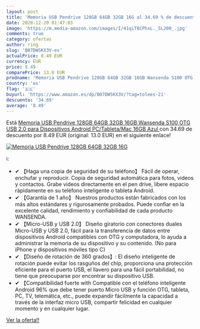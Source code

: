 ```yaml
---
layout: post
title: 'Memoria USB Pendrive 128GB 64GB 32GB 16G al 34.69 % de descuento'
date: 2020-12-20 01:47:03
image: 'https://m.media-amazon.com/images/I/41qiT8CPhxL._SL200_.jpg'
comments: true
category: ofertas
author: ring
slug: 'B07DWSKX3V-es'
actualPrice: 8.49 EUR
currency: EUR
price: 8.49
comparePrice: 13.0 EUR
prodname: 'Memoria USB Pendrive 128GB 64GB 32GB 16GB Wansenda S100 OTG USB 2.0 para Dispositivos Android  PC/Tableta/Mac  16GB Azul '
country: 'es'
flag: '🇪🇸'
buyurl: 'https://www.amazon.es/dp/B07DWSKX3V/?tag=tolees-21'
descuento: '34.69'
average: '8.49'
---
```


Está [Memoria USB Pendrive 128GB 64GB 32GB 16GB Wansenda S100 OTG USB 2.0 para Dispositivos Android  PC/Tableta/Mac  16GB Azul ](https://www.amazon.es/dp/B07DWSKX3V/?tag=tolees-21) con 34.69 de descuento por 8.49 EUR (original: 13.0 EUR) en el siguiente enlace!

[![Memoria USB Pendrive 128GB 64GB 32GB 16G](https://m.media-amazon.com/images/I/41qiT8CPhxL._SL200_.jpg)](https://www.amazon.es/dp/B07DWSKX3V/?tag=tolees-21)

ℹ️:

- ✔ 【Haga una copia de seguridad de su teléfono】 Fácil de operar, enchufar y reproducir. Copia de seguridad automática para fotos, videos y contactos. Grabe videos directamente en el pen drive, libere espacio rápidamente en su teléfono inteligente o tableta Android.
- ✔ 【Garantía de 1 año】 Nuestros productos están fabricados con los más altos estándares y rigurosamente probados. Puede confiar en la excelente calidad, rendimiento y confiabilidad de cada producto WANSENDA.
- ✔ 【Micro-USB y USB 2.0】 Diseño giratorio con conectores duales Micro-USB y USB 2.0, fácil para la transferencia de datos entre dispositivos Android compatibles con OTG y computadora, lo ayuda a administrar la memoria de su dispositivo y su contenido. (No para iPhone y dispositivos móviles tipo C)
- ✔ 【Diseño de rotación de 360 grados】: El diseño inteligente de rotación puede evitar los rasguños del chip, proporciona una protección eficiente para el puerto USB, el llavero para una fácil portabilidad, no tiene que preocuparse por encontrar su dispositivo USB.
- ✔ 【Compatibilidad fuerte with Compatible con el teléfono inteligente Android 96% que debe tener puerto Micro USB y función OTG, tableta, PC, TV, telemática, etc., puede expandir fácilmente la capacidad a través de la interfaz micro USB, compartir felicidad en cualquier momento y en cualquier lugar.

[Ver la oferta!!](https://www.amazon.es/dp/B07DWSKX3V/?tag=tolees-21)
